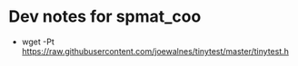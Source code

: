 # Dev notes for spmat_coo

*  wget -Pt https://raw.githubusercontent.com/joewalnes/tinytest/master/tinytest.h
